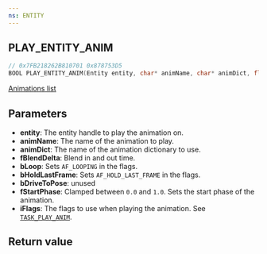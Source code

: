 ```yaml
---
ns: ENTITY
---
```

## PLAY_ENTITY_ANIM

```c
// 0x7FB218262B810701 0x878753D5
BOOL PLAY_ENTITY_ANIM(Entity entity, char* animName, char* animDict, float fBlendDelta, BOOL bLoop, BOOL bHoldLastFrame, BOOL bDriveToPose, float fStartPhase, int iFlags);
```

[Animations list](https://alexguirre.github.io/animations-list/)

## Parameters
* **entity**: The entity handle to play the animation on.
* **animName**: The name of the animation to play.
* **animDict**: The name of the animation dictionary to use.
* **fBlendDelta**: Blend in and out time.
* **bLoop**: Sets `AF_LOOPING` in the flags.
* **bHoldLastFrame**: Sets `AF_HOLD_LAST_FRAME` in the flags.
* **bDriveToPose**: unused
* **fStartPhase**: Clamped between `0.0` and `1.0`. Sets the start phase of the animation.
* **iFlags**: The flags to use when playing the animation. See [`TASK_PLAY_ANIM`](#_0xEA47FE3719165B94).

## Return value
